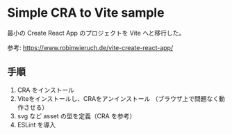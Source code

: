 # Simple CRA to Vite sample

最小の Create React App のプロジェクトを Vite へと移行した。

参考: https://www.robinwieruch.de/vite-create-react-app/


## 手順

1. CRA をインストール
2. Viteをインストールし、CRAをアンインストール （ブラウザ上で問題なく動作させる）
3. svg など asset の型を定義（CRA を参考）
4. ESLint を導入
